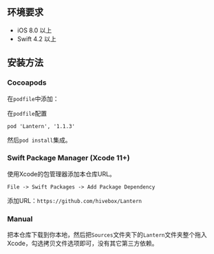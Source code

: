 ## 环境要求

- iOS 8.0 以上
- Swift 4.2 以上

## 安装方法

### Cocoapods

在`podfile`中添加：

在`podfile`配置

```
pod 'Lantern', '1.1.3'
```

然后`pod install`集成。

### Swift Package Manager (Xcode 11+)

使用Xcode的包管理器添加本仓库URL。

`File -> Swift Packages -> Add Package Dependency`

添加URL：`https://github.com/hivebox/Lantern`

### Manual

把本仓库下载到你本地，然后把`Sources`文件夹下的`Lantern`文件夹整个拖入Xcode，勾选拷贝文件选项即可，没有其它第三方依赖。

